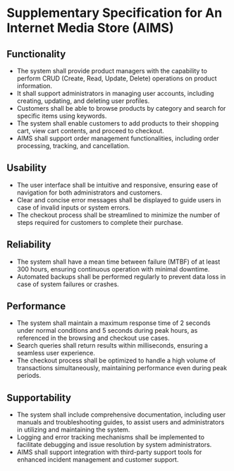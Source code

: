 # Supplementary Specification for An Internet Media Store (AIMS)

## Functionality

- The system shall provide product managers with the capability to perform CRUD (Create, Read, Update, Delete) operations on product information.
- It shall support administrators in managing user accounts, including creating, updating, and deleting user profiles.
- Customers shall be able to browse products by category and search for specific items using keywords.
- The system shall enable customers to add products to their shopping cart, view cart contents, and proceed to checkout.
- AIMS shall support order management functionalities, including order processing, tracking, and cancellation.

## Usability

- The user interface shall be intuitive and responsive, ensuring ease of navigation for both administrators and customers.
- Clear and concise error messages shall be displayed to guide users in case of invalid inputs or system errors.
- The checkout process shall be streamlined to minimize the number of steps required for customers to complete their purchase.

## Reliability

- The system shall have a mean time between failure (MTBF) of at least 300 hours, ensuring continuous operation with minimal downtime.
- Automated backups shall be performed regularly to prevent data loss in case of system failures or crashes.

## Performance

- The system shall maintain a maximum response time of 2 seconds under normal conditions and 5 seconds during peak hours, as referenced in the browsing and checkout use cases.
- Search queries shall return results within milliseconds, ensuring a seamless user experience.
- The checkout process shall be optimized to handle a high volume of transactions simultaneously, maintaining performance even during peak periods.

## Supportability

- The system shall include comprehensive documentation, including user manuals and troubleshooting guides, to assist users and administrators in utilizing and maintaining the system.
- Logging and error tracking mechanisms shall be implemented to facilitate debugging and issue resolution by system administrators.
- AIMS shall support integration with third-party support tools for enhanced incident management and customer support.
